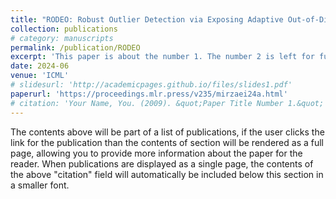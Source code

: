 ```yaml
---
title: "RODEO: Robust Outlier Detection via Exposing Adaptive Out-of-Distribution Samples1"
collection: publications
# category: manuscripts
permalink: /publication/RODEO
excerpt: 'This paper is about the number 1. The number 2 is left for future work.'
date: 2024-06
venue: 'ICML'
# slidesurl: 'http://academicpages.github.io/files/slides1.pdf'
paperurl: 'https://proceedings.mlr.press/v235/mirzaei24a.html'
# citation: 'Your Name, You. (2009). &quot;Paper Title Number 1.&quot; <i>Journal 1</i>. 1(1).'
---
```


The contents above will be part of a list of publications, if the user clicks the link for the publication than the contents of section will be rendered as a full page, allowing you to provide more information about the paper for the reader. When publications are displayed as a single page, the contents of the above "citation" field will automatically be included below this section in a smaller font.
